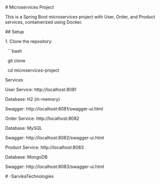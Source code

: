\# Microservices Project



This is a Spring Boot microservices project with User, Order, and Product services, containerized using Docker.



\## Setup

1\. Clone the repository:

&nbsp;  ```bash

&nbsp;  git clone <your-repo-url>

&nbsp;  cd microservices-project















Services





User Service: http://localhost:8081

Database: H2 (in-memory)

Swagger: http://localhost:8081/swagger-ui.html







Order Service: http://localhost:8082

Database: MySQL

Swagger: http://localhost:8082/swagger-ui.html





Product Service: http://localhost:8083

Database: MongoDB

Swagger: http://localhost:8083/swagger-ui.html

#   - S a r v i k a T e c h n o l o g i e s  
 